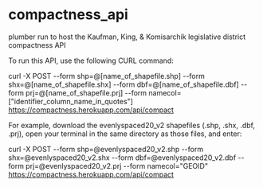 # compactness_api
plumber run to host the Kaufman, King, & Komisarchik legislative district compactness API

To run this API, use the following CURL command:

curl -X POST --form shp=@[name_of_shapefile.shp] --form shx=@[name_of_shapefile.shx] --form dbf=@[name_of_shapefile.dbf] --form prj=@[name_of_shapefile.prj] --form namecol=["identifier_column_name_in_quotes"] https://compactness.herokuapp.com/api/compact 

For example, download the evenlyspaced20_v2 shapefiles (.shp, .shx, .dbf, .prj), open your terminal in the same directory as those files, and enter:

curl -X POST --form shp=@evenlyspaced20_v2.shp --form shx=@evenlyspaced20_v2.shx --form dbf=@evenlyspaced20_v2.dbf --form prj=@evenlyspaced20_v2.prj --form namecol="GEOID" https://compactness.herokuapp.com/api/compact 

